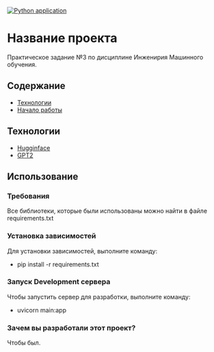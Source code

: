 [![Python application](https://github.com/svwk/ML_Engineering_3/actions/workflows/python-app.yml/badge.svg)](https://github.com/svwk/ML_Engineering_3/actions/workflows/python-app.yml)

# Название проекта
Практическое задание №3 по дисциплине Инженирия Машинного обучения.

## Содержание
- [Технологии](#технологии)
- [Начало работы](#начало-работы)

## Технологии
- [Hugginface](https://huggingface.co/docs/transformers/v4.24.0/en/main_classes/pipelines#transformers.TextGenerationPipeline) 
- [GPT2](https://huggingface.co/gpt2)

## Использование

### Требования
Все библиотеки, которые были использованы можно найти в файле requirements.txt

### Установка зависимостей
Для установки зависимостей, выполните команду:

- pip install -r requirements.txt

### Запуск Development сервера
Чтобы запустить сервер для разработки, выполните команду:

- uvicorn main:app

### Зачем вы разработали этот проект?
Чтобы был.
